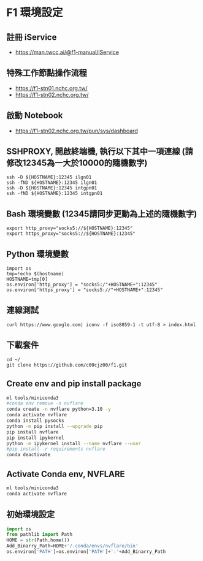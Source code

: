# F1 環境設定
## 註冊 iService
- https://man.twcc.ai/@f1-manual/iService
## 特殊工作節點操作流程 
- https://f1-stn01.nchc.org.tw/
- https://f1-stn02.nchc.org.tw/
## 啟動 Notebook
- https://f1-stn02.nchc.org.tw/pun/sys/dashboard
## SSHPROXY, 開啟終端機, 執行以下其中一項連線 (請修改12345為一大於10000的隨機數字) 
```
ssh -D ${HOSTNAME}:12345 ilgn01
ssh -fND ${HOSTNAME}:12345 ilgn01
ssh -D ${HOSTNAME}:12345 intgpn01
ssh -fND ${HOSTNAME}:12345 intgpn01
```
## Bash 環境變數 (12345請同步更動為上述的隨機數字)
```
export http_proxy="socks5://${HOSTNAME}:12345"
export https_proxy="socks5://${HOSTNAME}:12345"
```
## Python 環境變數
```
import os
tmp=!echo $(hostname)
HOSTNAME=tmp[0]
os.environ['http_proxy'] = "socks5:/"+HOSTNAME+":12345" 
os.environ['https_proxy'] = "socks5://"+HOSTNAME+":12345" 
```
## 連線測試
```
curl https://www.google.com| iconv -f iso8859-1 -t utf-8 > index.html
```
## 下載套件
```
cd ~/
git clone https://github.com/c00cjz00/f1.git
```

## Create env and pip install package
```bash
ml tools/miniconda3 
#conda env remove -n nvflare
conda create -n nvflare python=3.10 -y
conda activate nvflare
conda install pysocks
python -m pip install --upgrade pip
pip install nvflare
pip install ipykernel
python -m ipykernel install --name nvflare --user
#pip install -r requirements nvflare
conda deactivate
```

## Activate Conda env, NVFLARE
```bash
ml tools/miniconda3 
conda activate nvflare
```

## 初始環境設定
```python
import os
from pathlib import Path
HOME = str(Path.home())
Add_Binarry_Path=HOME+'/.conda/envs/nvflare/bin'
os.environ['PATH']=os.environ['PATH']+':'+Add_Binarry_Path
```
